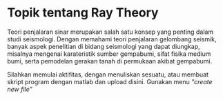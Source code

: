 # Topik tentang Ray Theory
Teori penjalaran sinar merupakan salah satu konsep yang penting dalam studi seismologi. Dengan memahami teori penjalaran gelombang seismik, banyak aspek penelitian di bidang seismologi yang dapat diungkap, misalnya mengenai karateristik sumber gempabumi, sifat fisika medium bumi, serta pemodelan gerakan tanah di permukaan akibat gempabumi.

Silahkan memulai aktifitas, dengan menuliskan sesuatu, atau membuat skript program dengan matlab dan upload disini. Gunakan menu *"create new file"*
